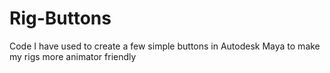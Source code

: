 # Rig-Buttons
Code I have used to create a few simple buttons in Autodesk Maya to make my rigs more animator friendly
